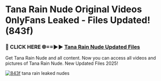 # Tana Rain Nude Original Videos 0nlyFans Leaked - Files Updated! (843f)

<h3>🔴 CLICK HERE 🌐==►► <a href="https://tinyurl.com/4mcuefdz" rel="nofollow">Tana Rain Nude Updated Files</a></h3>

Get Tana Rain Nude and all content. Now you can access all videos and pictures of Tana Rain Nude. New Updated Files 2025!

[![843f](https://i.imgur.com/StAQSOY.gif)](https://tinyurl.com/4mcuefdz)
tana rain leaked nudes